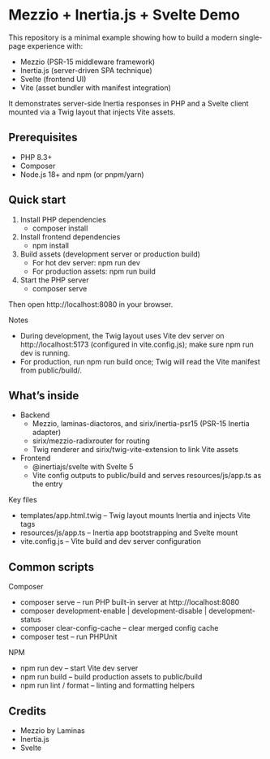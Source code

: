 # Mezzio + Inertia.js + Svelte Demo

This repository is a minimal example showing how to build a modern single-page experience with:

- Mezzio (PSR-15 middleware framework)
- Inertia.js (server-driven SPA technique)
- Svelte (frontend UI)
- Vite (asset bundler with manifest integration)

It demonstrates server-side Inertia responses in PHP and a Svelte client mounted via a Twig layout that injects Vite assets.

## Prerequisites
- PHP 8.3+
- Composer
- Node.js 18+ and npm (or pnpm/yarn)

## Quick start
1. Install PHP dependencies
   - composer install
2. Install frontend dependencies
   - npm install
3. Build assets (development server or production build)
   - For hot dev server: npm run dev
   - For production assets: npm run build
4. Start the PHP server
   - composer serve

Then open http://localhost:8080 in your browser.

Notes
- During development, the Twig layout uses Vite dev server on http://localhost:5173 (configured in vite.config.js); make sure npm run dev is running.
- For production, run npm run build once; Twig will read the Vite manifest from public/build/.

## What’s inside
- Backend
  - Mezzio, laminas-diactoros, and sirix/inertia-psr15 (PSR-15 Inertia adapter)
  - sirix/mezzio-radixrouter for routing
  - Twig renderer and sirix/twig-vite-extension to link Vite assets
- Frontend
  - @inertiajs/svelte with Svelte 5
  - Vite config outputs to public/build and serves resources/js/app.ts as the entry

Key files
- templates/app.html.twig – Twig layout mounts Inertia and injects Vite tags
- resources/js/app.ts – Inertia app bootstrapping and Svelte mount
- vite.config.js – Vite build and dev server configuration

## Common scripts
Composer
- composer serve – run PHP built-in server at http://localhost:8080
- composer development-enable | development-disable | development-status
- composer clear-config-cache – clear merged config cache
- composer test – run PHPUnit

NPM
- npm run dev – start Vite dev server
- npm run build – build production assets to public/build
- npm run lint / format – linting and formatting helpers

## Credits
- Mezzio by Laminas
- Inertia.js
- Svelte
